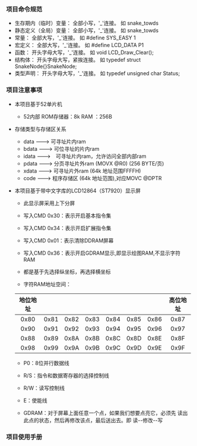 ### 项目命令规范

+ 生存期内（临时）变量： 全部小写，'_'连接。       如 snake_towds
+ 静态定义（全局）变量： 全部小写，'_'连接。       如 snake_towds
+ 常量：                 全部大写，'_'连接。       如 #define SYS_EASY 1
+ 宏定义：               全部大写，'_'连接。       如 #define LCD_DATA P1
+ 函数：                 开头字母大写，'_'连接。   如 void LCD_Draw_Clear();
+ 结构体：               开头字母大写，紧挨连接。  如 typedef struct SnakeNode{}SnakeNode;
+ 类型声明：             开头字母大写，'_'连接。   如 typedef unsigned char Status;

### 项目注意事项

+ 本项目基于52单片机
	- 52内部 ROM存储器：8k  RAM ：256B
	
+ 存储类型与存储区关系
	- data  --->  可寻址片内ram
	- bdata --->  可位寻址的片内ram
	- idata --->　可寻址片内ram，允许访问全部内部ram
	- pdata --->  分页寻址片外ram (MOVX @R0) (256 BYTE/页)
	- xdata --->  可寻址片外ram (64k 地址范围FFFFH)
	- code  --->  程序存储区 (64k 地址范围),对应MOVC @DPTR
	
+ 本项目基于带中文字库的LCD12864（ST7920）显示屏
	- 此显示屏采用上下分屏
	- 写入CMD 0x30：表示开启基本指令集
	- 写入CMD 0x34：表示开启扩展指令集
	- 写入CMD 0x01：表示清除DDRAM屏幕
	- 写入CMD 0x36：表示开启GDRAM显示,即显示绘图RAM,不显示字符RAM
	- 都是基于先选择纵坐标，再选择横坐标
	
	- 字符RAM地址空间：
    
    |地位地址|||||||高位地址|
    |:-:|:-:|:-:|:-:|:-:|:-:|:-:|:-:|
	|0x80|0x81|0x82|0x83|0x84|0x85|0x86|0x87|
	|0x90|0x91|0x92|0x93|0x94|0x95|0x96|0x97|
	|0x88|0x89|0x8A|0x8B|0x8C|0x8D|0x8E|0x8F|
	|0x98|0x99|0x9A|0x9B|0x9C|0x9D|0x9E|0x9F|
		
	- P0：8位并行数据线
	- R/S：指令和数据寄存器的选择控制线
	- R/W：读写控制线
	- E：使能线
	
	- GDRAM：对于屏幕上面任意一个点，如果我们想要点亮它，必须先
	读出此点的状态，然后再修改该点，最后送出去。即 读--修改--写

### 项目使用手册